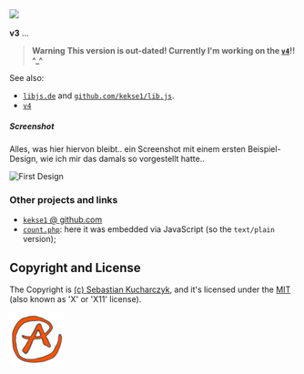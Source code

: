 <img src="https://kekse.biz/github.php?draw&override=github:v3&text=`kekse.biz`&draw" />

**v3** ...
> **Warning**
> **This version is out-dated!
> Currently I'm working on the [**`v4`**](https://github.com/kekse1/v4/)!! ^\_^**

See also:
* [`libjs.de`](https://libjs.de/) and [`github.com/kekse1/lib.js`](https://github.com/kekse1/lib.js/).
* [`v4`](https://github.com/kekse1/v4/)

##### Screenshot
Alles, was hier hiervon bleibt.. ein Screenshot mit einem ersten Beispiel-Design, wie ich mir das damals
so vorgestellt hatte..

![First Design](docs/screenshot.png)

### Other projects and links
* [`kekse1` @ github.com](https://github.com/kekse1/)
* [`count.php`](https://github.com/kekse1/count.php/): here it was embedded via JavaScript (so the `text/plain` version);

## Copyright and License
The Copyright is [(c) Sebastian Kucharczyk](./COPYRIGHT.txt),
and it's licensed under the [MIT](./LICENSE.txt) (also known as 'X' or 'X11' license).

![kekse.biz](favicon.png)
